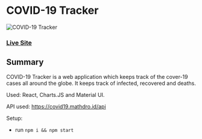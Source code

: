 # COVID-19 Tracker
![COVID-19 Tracker](https://i.ibb.co/X87BqVY/Screenshot-2020-04-13-at-10-14-58.png)

### [Live Site](https://covid19statswebsite.netlify.com/)

## Summary
COVID-19 Tracker is a web application which keeps track of the cover-19 cases all around the globe. It keeps track of infected, recovered and deaths.

Used: React, Charts.JS and Material UI.



API used: https://covid19.mathdro.id/api

Setup:
- run ```npm i && npm start```
